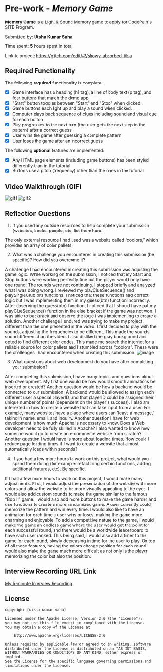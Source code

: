 # Pre-work - *Memory Game*

**Memory Game** is a Light & Sound Memory game to apply for CodePath's SITE Program. 

Submitted by: **Utsha Kumar Saha**

Time spent: **5** hours spent in total

Link to project: https://glitch.com/edit/#!/showy-absorbed-tibia

## Required Functionality

The following **required** functionality is complete:

* [X] Game interface has a heading (h1 tag), a line of body text (p tag), and four buttons that match the demo app
* [X] "Start" button toggles between "Start" and "Stop" when clicked. 
* [X] Game buttons each light up and play a sound when clicked. 
* [X] Computer plays back sequence of clues including sound and visual cue for each button
* [X] Play progresses to the next turn (the user gets the next step in the pattern) after a correct guess. 
* [X] User wins the game after guessing a complete pattern
* [X] User loses the game after an incorrect guess

The following **optional** features are implemented:

* [X] Any HTML page elements (including game buttons) has been styled differently than in the tutorial
* [X] Buttons use a pitch (frequency) other than the ones in the tutorial

## Video Walkthrough (GIF)
![gif1](https://user-images.githubusercontent.com/83483386/159098586-c2020691-eb90-4307-9b41-a4f24bc071c4.gif)
![gif2](https://user-images.githubusercontent.com/83483386/159098587-d1411f41-96cc-4a43-86cd-ca2ba85548cc.gif)

## Reflection Questions
1. If you used any outside resources to help complete your submission (websites, books, people, etc) list them here. 

The only external resource I had used was a website called “coolors,” which provides an array of color pallets. 

2. What was a challenge you encountered in creating this submission (be specific)? How did you overcome it?  

A challenge I had encountered in creating this submission was adjusting the game logic. While working on the submission, I noticed that my Start and Stop buttons were working perfectly fine but the player would only have one round. The rounds were not continuing. I stopped briefly and analyzed what I was doing wrong. I reviewed my playClueSequence() and playSingleClub(blt) functions. I noticed that these functions had correct logic but I was implementing them in my guess(btn) function incorrectly. After observing the guess(btn) function, I noticed that I should have put my playClueSequence() function in the else bracket if the game was not won. I was able to backtrack and observe the logic I was implementing to create a solution. Another challenge I endured was trying to make my project different than the one presented in the video. I first decided to play with the sounds, adjusting the frequencies to be different. This made the sounds sound different than the video. I also disliked the gray background and opted to find different color codes. This made me search the internet for a reliable source for color pallets and I stumbled across “coolors”. These were the challenges I had encountered when creating this submission. ![image](https://user-images.githubusercontent.com/83483386/159132747-2cb2e07f-8a04-415d-929a-43de0f62eeb0.png)




3. What questions about web development do you have after completing your submission? 

After completing this submission, I have many topics and questions about web development. My first one would be how would smooth animations be inserted or created? Another question would be how a backend would be connected to our submission. A backend would be allowed to assign each different user a special playerID, and that playerID could be assigned their unique number of points (dependent on the player's success). I also am interested in how to create a website that can take input from a user. For example, many websites have a place where users can 'leave a message,' taking in name, email, and inquiry. Another question I have for web development is how much Apache is necessary to know. Does a Web developer need to be fully skilled in Apache? I also wanted to know how someone would go to create an e-commerce website from scratch? Another question I would have is more about loading times. How could I reduce page loading times if I want to create a website that almost automatically loads within seconds? 

4. If you had a few more hours to work on this project, what would you spend them doing (for example: refactoring certain functions, adding additional features, etc). Be specific. 

If I had a few more hours to work on this project, I would make many adjustments. First, I would adjust the presentation of the website with more colors and allow the website to be more visually appealing to the eyes. I would also add custom sounds to make the game similar to the famous “Bop It” game. I would also add more buttons to make the game harder and use functions to create a more randomized game. A user currently could memorize the pattern and win every time. I would also like to have an animation for each time a user wins or loses, making the game more charming and enjoyable. To add a competitive nature to the game, I would make the game an endless game where the user would get the point for each successful round, and there would be a worldwide leaderboard to have each user ranked. This being said, I would also add a timer to the game for each round, slowly decreasing in time for the user to play. On top of all these features, having the colors change position for each round would also make the game much more difficult as not only is the player memorizing the color but also the position. 

## Interview Recording URL Link

[My 5-minute Interview Recording](https://youtu.be/BGBe3GYsQd4)


## License

    Copyright [Utsha Kumar Saha]

    Licensed under the Apache License, Version 2.0 (the "License");
    you may not use this file except in compliance with the License.
    You may obtain a copy of the License at

        http://www.apache.org/licenses/LICENSE-2.0

    Unless required by applicable law or agreed to in writing, software
    distributed under the License is distributed on an "AS IS" BASIS,
    WITHOUT WARRANTIES OR CONDITIONS OF ANY KIND, either express or implied.
    See the License for the specific language governing permissions and
    limitations under the License.
